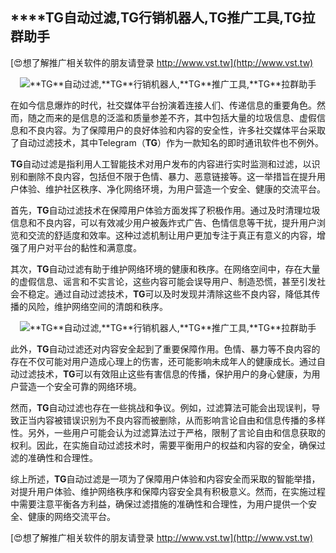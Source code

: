## ****TG**自动过滤,**TG**行销机器人,**TG**推广工具,**TG**拉群助手**

[😍想了解推广相关软件的朋友请登录 http://www.vst.tw](http://www.vst.tw)

 <center><img src="https://vst.tw/MP4/tuiguang/png/5.png" alt="**TG**自动过滤,**TG**行销机器人,**TG**推广工具,**TG**拉群助手"></center>

在如今信息爆炸的时代，社交媒体平台扮演着连接人们、传递信息的重要角色。然而，随之而来的是信息的泛滥和质量参差不齐，其中包括大量的垃圾信息、虚假信息和不良内容。为了保障用户的良好体验和内容的安全性，许多社交媒体平台采取了自动过滤技术，其中Telegram（**TG**）作为一款知名的即时通讯软件也不例外。

**TG**自动过滤是指利用人工智能技术对用户发布的内容进行实时监测和过滤，以识别和删除不良内容，包括但不限于色情、暴力、恶意链接等。这一举措旨在提升用户体验、维护社区秩序、净化网络环境，为用户营造一个安全、健康的交流平台。

首先，**TG**自动过滤技术在保障用户体验方面发挥了积极作用。通过及时清理垃圾信息和不良内容，可以有效减少用户被轰炸式广告、色情信息等干扰，提升用户浏览和交流的舒适度和效率。这种过滤机制让用户更加专注于真正有意义的内容，增强了用户对平台的黏性和满意度。

其次，**TG**自动过滤有助于维护网络环境的健康和秩序。在网络空间中，存在大量的虚假信息、谣言和不实言论，这些内容可能会误导用户、制造恐慌，甚至引发社会不稳定。通过自动过滤技术，**TG**可以及时发现并清除这些不良内容，降低其传播的风险，维护网络空间的清朗和秩序。

 <center><img src="https://vst.tw/MP4/tuiguang/png/3.png" alt="**TG**自动过滤,**TG**行销机器人,**TG**推广工具,**TG**拉群助手"></center>

此外，**TG**自动过滤还对内容安全起到了重要保障作用。色情、暴力等不良内容的存在不仅可能对用户造成心理上的伤害，还可能影响未成年人的健康成长。通过自动过滤技术，**TG**可以有效阻止这些有害信息的传播，保护用户的身心健康，为用户营造一个安全可靠的网络环境。

然而，**TG**自动过滤也存在一些挑战和争议。例如，过滤算法可能会出现误判，导致正当内容被错误识别为不良内容而被删除，从而影响言论自由和信息传播的多样性。另外，一些用户可能会认为过滤算法过于严格，限制了言论自由和信息获取的权利。因此，在实施自动过滤技术时，需要平衡用户的权益和内容的安全，确保过滤的准确性和合理性。

综上所述，**TG**自动过滤是一项为了保障用户体验和内容安全而采取的智能举措，对提升用户体验、维护网络秩序和保障内容安全具有积极意义。然而，在实施过程中需要注意平衡各方利益，确保过滤措施的准确性和合理性，为用户提供一个安全、健康的网络交流平台。

[😍想了解推广相关软件的朋友请登录 http://www.vst.tw](http://www.vst.tw)




